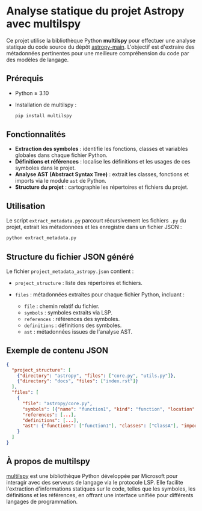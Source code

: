 # Analyse statique du projet Astropy avec multilspy

Ce projet utilise la bibliothèque Python **multilspy** pour effectuer une analyse statique du code source du dépôt [astropy-main](https://github.com/astropy/astropy). L'objectif est d'extraire des métadonnées pertinentes pour une meilleure compréhension du code par des modèles de langage.

## Prérequis

* Python ≥ 3.10
* Installation de multilspy :

  ```bash
  pip install multilspy
  ```

## Fonctionnalités

* **Extraction des symboles** : identifie les fonctions, classes et variables globales dans chaque fichier Python.
* **Définitions et références** : localise les définitions et les usages de ces symboles dans le projet.
* **Analyse AST (Abstract Syntax Tree)** : extrait les classes, fonctions et imports via le module `ast` de Python.
* **Structure du projet** : cartographie les répertoires et fichiers du projet.

## Utilisation

Le script `extract_metadata.py` parcourt récursivement les fichiers `.py` du projet, extrait les métadonnées et les enregistre dans un fichier JSON :

```bash
python extract_metadata.py
```

## Structure du fichier JSON généré

Le fichier `project_metadata_astropy.json` contient :

* `project_structure` : liste des répertoires et fichiers.
* `files` : métadonnées extraites pour chaque fichier Python, incluant :

  * `file` : chemin relatif du fichier.
  * `symbols` : symboles extraits via LSP.
  * `references` : références des symboles.
  * `definitions` : définitions des symboles.
  * `ast` : métadonnées issues de l'analyse AST.

## Exemple de contenu JSON

```json
{
  "project_structure": [
    {"directory": "astropy", "files": ["core.py", "utils.py"]},
    {"directory": "docs", "files": ["index.rst"]}
  ],
  "files": [
    {
      "file": "astropy/core.py",
      "symbols": [{"name": "function1", "kind": "function", "location": {"line": 10, "character": 4}}],
      "references": [...],
      "definitions": [...],
      "ast": {"functions": ["function1"], "classes": ["ClassA"], "imports": ["numpy"]}
    }
  ]
}
```

## À propos de multilspy

[multilspy](https://github.com/microsoft/multilspy) est une bibliothèque Python développée par Microsoft pour interagir avec des serveurs de langage via le protocole LSP. Elle facilite l'extraction d'informations statiques sur le code, telles que les symboles, les définitions et les références, en offrant une interface unifiée pour différents langages de programmation.
